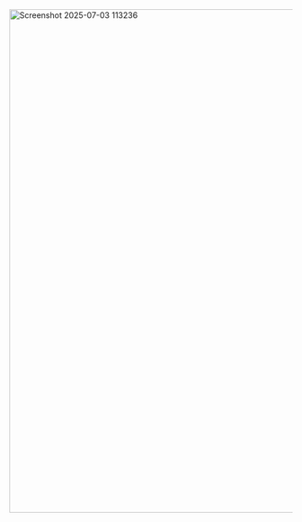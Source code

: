 <img width="895" alt="Screenshot 2025-07-03 113236" src="https://github.com/user-attachments/assets/11de69e0-7686-4150-b2a3-293d6c3a7d62" />
